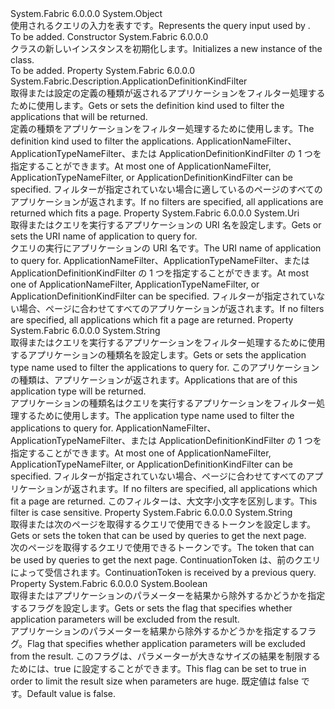 <Type Name="ApplicationQueryDescription" FullName="System.Fabric.Description.ApplicationQueryDescription">
  <TypeSignature Language="C#" Value="public sealed class ApplicationQueryDescription" />
  <TypeSignature Language="ILAsm" Value=".class public auto ansi sealed beforefieldinit ApplicationQueryDescription extends System.Object" />
  <TypeSignature Language="DocId" Value="T:System.Fabric.Description.ApplicationQueryDescription" />
  <TypeSignature Language="VB.NET" Value="Public NotInheritable Class ApplicationQueryDescription" />
  <TypeSignature Language="F#" Value="type ApplicationQueryDescription = class" />
  <AssemblyInfo>
    <AssemblyName>System.Fabric</AssemblyName>
    <AssemblyVersion>6.0.0.0</AssemblyVersion>
  </AssemblyInfo>
  <Base>
    <BaseTypeName>System.Object</BaseTypeName>
  </Base>
  <Interfaces />
  <Docs>
    <summary>
      <para><span data-ttu-id="b11c6-101">使用されるクエリの入力を表す<see cref="M:System.Fabric.FabricClient.QueryClient.GetApplicationPagedListAsync(System.Fabric.Description.ApplicationQueryDescription,System.TimeSpan,System.Threading.CancellationToken)" />です。</span><span class="sxs-lookup"><span data-stu-id="b11c6-101">Represents the query input used by <see cref="M:System.Fabric.FabricClient.QueryClient.GetApplicationPagedListAsync(System.Fabric.Description.ApplicationQueryDescription,System.TimeSpan,System.Threading.CancellationToken)" />.</span></span></para>
    </summary>
    <remarks>To be added.</remarks>
  </Docs>
  <Members>
    <Member MemberName=".ctor">
      <MemberSignature Language="C#" Value="public ApplicationQueryDescription ();" />
      <MemberSignature Language="ILAsm" Value=".method public hidebysig specialname rtspecialname instance void .ctor() cil managed" />
      <MemberSignature Language="DocId" Value="M:System.Fabric.Description.ApplicationQueryDescription.#ctor" />
      <MemberSignature Language="VB.NET" Value="Public Sub New ()" />
      <MemberType>Constructor</MemberType>
      <AssemblyInfo>
        <AssemblyName>System.Fabric</AssemblyName>
        <AssemblyVersion>6.0.0.0</AssemblyVersion>
      </AssemblyInfo>
      <Parameters />
      <Docs>
        <summary>
          <para><span data-ttu-id="b11c6-102"><see cref="T:System.Fabric.Description.ApplicationQueryDescription" /> クラスの新しいインスタンスを初期化します。</span><span class="sxs-lookup"><span data-stu-id="b11c6-102">Initializes a new instance of the <see cref="T:System.Fabric.Description.ApplicationQueryDescription" /> class.</span></span></para>
        </summary>
        <remarks>To be added.</remarks>
      </Docs>
    </Member>
    <Member MemberName="ApplicationDefinitionKindFilter">
      <MemberSignature Language="C#" Value="public System.Fabric.Description.ApplicationDefinitionKindFilter ApplicationDefinitionKindFilter { get; set; }" />
      <MemberSignature Language="ILAsm" Value=".property instance valuetype System.Fabric.Description.ApplicationDefinitionKindFilter ApplicationDefinitionKindFilter" />
      <MemberSignature Language="DocId" Value="P:System.Fabric.Description.ApplicationQueryDescription.ApplicationDefinitionKindFilter" />
      <MemberSignature Language="VB.NET" Value="Public Property ApplicationDefinitionKindFilter As ApplicationDefinitionKindFilter" />
      <MemberSignature Language="F#" Value="member this.ApplicationDefinitionKindFilter : System.Fabric.Description.ApplicationDefinitionKindFilter with get, set" Usage="System.Fabric.Description.ApplicationQueryDescription.ApplicationDefinitionKindFilter" />
      <MemberType>Property</MemberType>
      <AssemblyInfo>
        <AssemblyName>System.Fabric</AssemblyName>
        <AssemblyVersion>6.0.0.0</AssemblyVersion>
      </AssemblyInfo>
      <ReturnValue>
        <ReturnType>System.Fabric.Description.ApplicationDefinitionKindFilter</ReturnType>
      </ReturnValue>
      <Docs>
        <summary>
          <para><span data-ttu-id="b11c6-103">取得または設定の定義の種類が返されるアプリケーションをフィルター処理するために使用します。</span><span class="sxs-lookup"><span data-stu-id="b11c6-103">Gets or sets the definition kind used to filter the applications that will be returned.</span></span>
            </para>
        </summary>
        <value>
          <para><span data-ttu-id="b11c6-104">定義の種類をアプリケーションをフィルター処理するために使用します。</span><span class="sxs-lookup"><span data-stu-id="b11c6-104">The definition kind used to filter the applications.</span></span></para>
        </value>
        <remarks>
          <para><span data-ttu-id="b11c6-105">ApplicationNameFilter、ApplicationTypeNameFilter、または ApplicationDefinitionKindFilter の 1 つを指定することができます。</span><span class="sxs-lookup"><span data-stu-id="b11c6-105">At most one of ApplicationNameFilter, ApplicationTypeNameFilter, or ApplicationDefinitionKindFilter can be specified.</span></span></para>
          <para><span data-ttu-id="b11c6-106">フィルターが指定されていない場合に適しているのページのすべてのアプリケーションが返されます。</span><span class="sxs-lookup"><span data-stu-id="b11c6-106">If no filters are specified, all applications are returned which fits a page.</span></span></para>
        </remarks>
      </Docs>
    </Member>
    <Member MemberName="ApplicationNameFilter">
      <MemberSignature Language="C#" Value="public Uri ApplicationNameFilter { get; set; }" />
      <MemberSignature Language="ILAsm" Value=".property instance class System.Uri ApplicationNameFilter" />
      <MemberSignature Language="DocId" Value="P:System.Fabric.Description.ApplicationQueryDescription.ApplicationNameFilter" />
      <MemberSignature Language="VB.NET" Value="Public Property ApplicationNameFilter As Uri" />
      <MemberSignature Language="F#" Value="member this.ApplicationNameFilter : Uri with get, set" Usage="System.Fabric.Description.ApplicationQueryDescription.ApplicationNameFilter" />
      <MemberType>Property</MemberType>
      <AssemblyInfo>
        <AssemblyName>System.Fabric</AssemblyName>
        <AssemblyVersion>6.0.0.0</AssemblyVersion>
      </AssemblyInfo>
      <ReturnValue>
        <ReturnType>System.Uri</ReturnType>
      </ReturnValue>
      <Docs>
        <summary>
          <para><span data-ttu-id="b11c6-107">取得またはクエリを実行するアプリケーションの URI 名を設定します。</span><span class="sxs-lookup"><span data-stu-id="b11c6-107">Gets or sets the URI name of application to query for.</span></span></para>
        </summary>
        <value>
          <para><span data-ttu-id="b11c6-108">クエリの実行にアプリケーションの URI 名です。</span><span class="sxs-lookup"><span data-stu-id="b11c6-108">The URI name of application to query for.</span></span></para>
        </value>
        <remarks>
          <para><span data-ttu-id="b11c6-109">ApplicationNameFilter、ApplicationTypeNameFilter、または ApplicationDefinitionKindFilter の 1 つを指定することができます。</span><span class="sxs-lookup"><span data-stu-id="b11c6-109">At most one of ApplicationNameFilter, ApplicationTypeNameFilter, or ApplicationDefinitionKindFilter can be specified.</span></span></para>
          <para><span data-ttu-id="b11c6-110">フィルターが指定されていない場合、ページに合わせてすべてのアプリケーションが返されます。</span><span class="sxs-lookup"><span data-stu-id="b11c6-110">If no filters are specified, all applications which fit a page are returned.</span></span></para>
        </remarks>
      </Docs>
    </Member>
    <Member MemberName="ApplicationTypeNameFilter">
      <MemberSignature Language="C#" Value="public string ApplicationTypeNameFilter { get; set; }" />
      <MemberSignature Language="ILAsm" Value=".property instance string ApplicationTypeNameFilter" />
      <MemberSignature Language="DocId" Value="P:System.Fabric.Description.ApplicationQueryDescription.ApplicationTypeNameFilter" />
      <MemberSignature Language="VB.NET" Value="Public Property ApplicationTypeNameFilter As String" />
      <MemberSignature Language="F#" Value="member this.ApplicationTypeNameFilter : string with get, set" Usage="System.Fabric.Description.ApplicationQueryDescription.ApplicationTypeNameFilter" />
      <MemberType>Property</MemberType>
      <AssemblyInfo>
        <AssemblyName>System.Fabric</AssemblyName>
        <AssemblyVersion>6.0.0.0</AssemblyVersion>
      </AssemblyInfo>
      <ReturnValue>
        <ReturnType>System.String</ReturnType>
      </ReturnValue>
      <Docs>
        <summary>
          <para><span data-ttu-id="b11c6-111">取得またはクエリを実行するアプリケーションをフィルター処理するために使用するアプリケーションの種類名を設定します。</span><span class="sxs-lookup"><span data-stu-id="b11c6-111">Gets or sets the application type name used to filter the applications to query for.</span></span>
            <span data-ttu-id="b11c6-112">このアプリケーションの種類は、アプリケーションが返されます。</span><span class="sxs-lookup"><span data-stu-id="b11c6-112">Applications that are of this application type will be returned.</span></span></para>
        </summary>
        <value>
          <para><span data-ttu-id="b11c6-113">アプリケーションの種類名はクエリを実行するアプリケーションをフィルター処理するために使用します。</span><span class="sxs-lookup"><span data-stu-id="b11c6-113">The application type name used to filter the applications to query for.</span></span></para>
        </value>
        <remarks>
          <para><span data-ttu-id="b11c6-114">ApplicationNameFilter、ApplicationTypeNameFilter、または ApplicationDefinitionKindFilter の 1 つを指定することができます。</span><span class="sxs-lookup"><span data-stu-id="b11c6-114">At most one of ApplicationNameFilter, ApplicationTypeNameFilter, or ApplicationDefinitionKindFilter can be specified.</span></span></para>
          <para><span data-ttu-id="b11c6-115">フィルターが指定されていない場合、ページに合わせてすべてのアプリケーションが返されます。</span><span class="sxs-lookup"><span data-stu-id="b11c6-115">If no filters are specified, all applications which fit a page are returned.</span></span></para>
          <para><span data-ttu-id="b11c6-116">このフィルターは、大文字小文字を区別します。</span><span class="sxs-lookup"><span data-stu-id="b11c6-116">This filter is case sensitive.</span></span></para>
        </remarks>
      </Docs>
    </Member>
    <Member MemberName="ContinuationToken">
      <MemberSignature Language="C#" Value="public string ContinuationToken { get; set; }" />
      <MemberSignature Language="ILAsm" Value=".property instance string ContinuationToken" />
      <MemberSignature Language="DocId" Value="P:System.Fabric.Description.ApplicationQueryDescription.ContinuationToken" />
      <MemberSignature Language="VB.NET" Value="Public Property ContinuationToken As String" />
      <MemberSignature Language="F#" Value="member this.ContinuationToken : string with get, set" Usage="System.Fabric.Description.ApplicationQueryDescription.ContinuationToken" />
      <MemberType>Property</MemberType>
      <AssemblyInfo>
        <AssemblyName>System.Fabric</AssemblyName>
        <AssemblyVersion>6.0.0.0</AssemblyVersion>
      </AssemblyInfo>
      <ReturnValue>
        <ReturnType>System.String</ReturnType>
      </ReturnValue>
      <Docs>
        <summary>
          <para><span data-ttu-id="b11c6-117">取得または次のページを取得するクエリで使用できるトークンを設定します。</span><span class="sxs-lookup"><span data-stu-id="b11c6-117">Gets or sets the token that can be used by queries to get the next page.</span></span></para>
        </summary>
        <value>
          <para><span data-ttu-id="b11c6-118">次のページを取得するクエリで使用できるトークンです。</span><span class="sxs-lookup"><span data-stu-id="b11c6-118">The token that can be used by queries to get the next page.</span></span></para>
        </value>
        <remarks>
          <para><span data-ttu-id="b11c6-119">ContinuationToken は、前のクエリによって受信されます。</span><span class="sxs-lookup"><span data-stu-id="b11c6-119">ContinuationToken is received by a previous query.</span></span></para>
        </remarks>
      </Docs>
    </Member>
    <Member MemberName="ExcludeApplicationParameters">
      <MemberSignature Language="C#" Value="public bool ExcludeApplicationParameters { get; set; }" />
      <MemberSignature Language="ILAsm" Value=".property instance bool ExcludeApplicationParameters" />
      <MemberSignature Language="DocId" Value="P:System.Fabric.Description.ApplicationQueryDescription.ExcludeApplicationParameters" />
      <MemberSignature Language="VB.NET" Value="Public Property ExcludeApplicationParameters As Boolean" />
      <MemberSignature Language="F#" Value="member this.ExcludeApplicationParameters : bool with get, set" Usage="System.Fabric.Description.ApplicationQueryDescription.ExcludeApplicationParameters" />
      <MemberType>Property</MemberType>
      <AssemblyInfo>
        <AssemblyName>System.Fabric</AssemblyName>
        <AssemblyVersion>6.0.0.0</AssemblyVersion>
      </AssemblyInfo>
      <ReturnValue>
        <ReturnType>System.Boolean</ReturnType>
      </ReturnValue>
      <Docs>
        <summary>
          <para><span data-ttu-id="b11c6-120">取得またはアプリケーションのパラメーターを結果から除外するかどうかを指定するフラグを設定します。</span><span class="sxs-lookup"><span data-stu-id="b11c6-120">Gets or sets the flag that specifies whether application parameters will be excluded from the result.</span></span></para>
        </summary>
        <value>
          <para><span data-ttu-id="b11c6-121">アプリケーションのパラメーターを結果から除外するかどうかを指定するフラグ。</span><span class="sxs-lookup"><span data-stu-id="b11c6-121">Flag that specifies whether application parameters will be excluded from the result.</span></span></para>
        </value>
        <remarks>
          <para><span data-ttu-id="b11c6-122">このフラグは、パラメーターが大きなサイズの結果を制限するためには、true に設定することができます。</span><span class="sxs-lookup"><span data-stu-id="b11c6-122">This flag can be set to true in order to limit the result size when parameters are huge.</span></span>
            <span data-ttu-id="b11c6-123">既定値は false です。</span><span class="sxs-lookup"><span data-stu-id="b11c6-123">Default value is false.</span></span></para>
        </remarks>
      </Docs>
    </Member>
  </Members>
</Type>